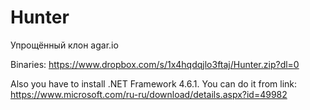 # Hunter
Упрощённый клон agar.io

Binaries: https://www.dropbox.com/s/1x4hqdqjlo3ftaj/Hunter.zip?dl=0

Also you have to install .NET Framework 4.6.1. You can do it from link: https://www.microsoft.com/ru-ru/download/details.aspx?id=49982
